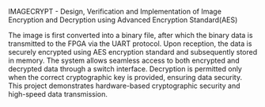 IMAGECRYPT - Design, Verification and Implementation of Image Encryption and Decryption using Advanced Encryption Standard(AES)


The image is first converted into a binary file, after which the binary data is transmitted to the FPGA via the UART protocol. Upon reception, the data is securely encrypted using AES encryption standard and subsequently stored in memory. The system allows seamless access to both encrypted and decrypted data through a switch interface. Decryption is permitted only when the correct cryptographic key is provided, ensuring data security. This project demonstrates hardware-based cryptographic security and high-speed data transmission.
